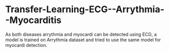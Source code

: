 # Transfer-Learning-ECG--Arrythmia--Myocarditis
As both diseases arrythmia and myocardi can be detected using ECG, a model is trained on Arrythmia dataset and tried to use the same model for myocardi detection.
